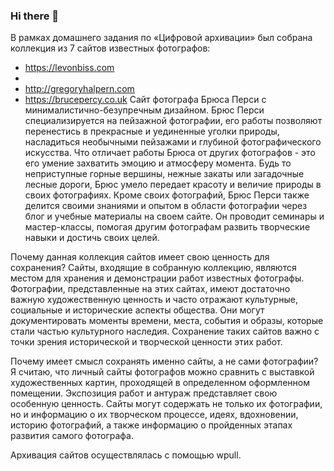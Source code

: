 ### Hi there 👋

В рамках домашнего задания по «Цифровой архивации» был собрана коллекция из 7 сайтов известных фотографов:

* https://levonbiss.com
* 
* http://gregoryhalpern.com
* https://brucepercy.co.uk
Сайт фотографа Брюса Перси с минималистично-безупречным дизайном. Брюс Перси специализируется на пейзажной фотографии, его работы позволяют перенестись в прекрасные и уединенные уголки природы, насладиться необычными пейзажами и глубиной фотографического искусства. Что отличает работы Брюса от других фотографов - это его умение захватить эмоцию и атмосферу момента. Будь то неприступные горные вершины, нежные закаты или загадочные лесные дороги, Брюс умело передает красоту и величие природы в своих фотографиях. Кроме своих фотографий, Брюс Перси также делится своими знаниями и опытом в области фотографии через блог и учебные материалы на своем сайте. Он проводит семинары и мастер-классы, помогая другим фотографам развить творческие навыки и достичь своих целей.

Почему данная коллекция сайтов имеет свою ценность для сохранения?
Сайты, входящие в собранную коллекцию, являются местом для хранения и демонстрации работ известных фотографы. Фотографии, представленные на этих сайтах, имеют достаточно важную художественную ценность и часто отражают культурные, социальные и исторические аспекты общества. Они могут документировать моменты времени, места, события и образы, которые стали частью культурного наследия. Сохранение таких сайтов важно с точки зрения исторической и творческой ценности этих работ. 

Почему имеет смысл сохранять именно сайты, а не сами фотографии? 
Я считаю, что личный сайты фотографов можно сравнить с выставкой художественных картин, проходящей в определенном оформленном помещении. Экспозиция работ и антураж представляет свою особенную ценность. Сайты могут содержать не только их фотографии, но и информацию о их творческом процессе, идеях, вдохновении, историю фотографий, а также информацию о пройденных этапах развития самого фотографа. 

Архивация сайтов осуществлялась с помощью wpull.






<!--
**aspeedok/aspeedok** is a ✨ _special_ ✨ repository because its `README.md` (this file) appears on your GitHub profile.

Here are some ideas to get you started:

- 🔭 I’m currently working on ...
- 🌱 I’m currently learning ...
- 👯 I’m looking to collaborate on ...
- 🤔 I’m looking for help with ...
- 💬 Ask me about ...
- 📫 How to reach me: ...
- 😄 Pronouns: ...
- ⚡ Fun fact: ...
-->

